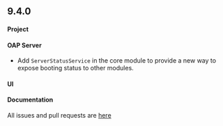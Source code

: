 ## 9.4.0

#### Project

#### OAP Server

* Add `ServerStatusService` in the core module to provide a new way to expose booting status to other modules.

#### UI

#### Documentation

All issues and pull requests are [here](https://github.com/apache/skywalking/milestone/160?closed=1)
